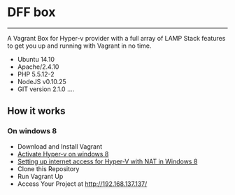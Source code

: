 # DFF box
----

A Vagrant Box for Hyper-v provider with a full array of LAMP Stack features to get you up and running with Vagrant in no time.

 * Ubuntu 14.10
 * Apache/2.4.10
 * PHP 5.5.12-2
 * NodeJS v0.10.25
 * GIT version 2.1.0
....


## How it works

### On windows 8

* Download and Install Vagrant
* [Activate Hyper-v on windows 8](http://windows.microsoft.com/fr-fr/windows-8/hyper-v-run-virtual-machines)
* [Setting up internet access for Hyper-V with NAT in Windows 8](http://blog.areflyen.no/2012/10/10/setting-up-internet-access-for-hyper-v-with-nat-in-windows-8/)
* Clone this Repository
* Run Vagrant Up
* Access Your Project at  http://192.168.137.137/